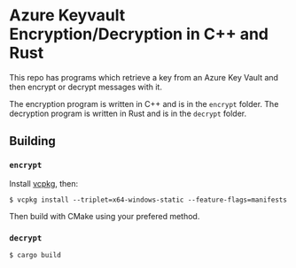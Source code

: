 # Azure Keyvault Encryption/Decryption in C++ and Rust

This repo has programs which retrieve a key from an Azure Key Vault and then encrypt or decrypt messages with it.

The encryption program is written in C++ and is in the `encrypt` folder. The decryption program is written in Rust and is in the `decrypt` folder.

## Building

### `encrypt`

Install [vcpkg](https://vcpkg.io/), then:

```
$ vcpkg install --triplet=x64-windows-static --feature-flags=manifests
```

Then build with CMake using your prefered method.


### `decrypt`

```
$ cargo build
```
